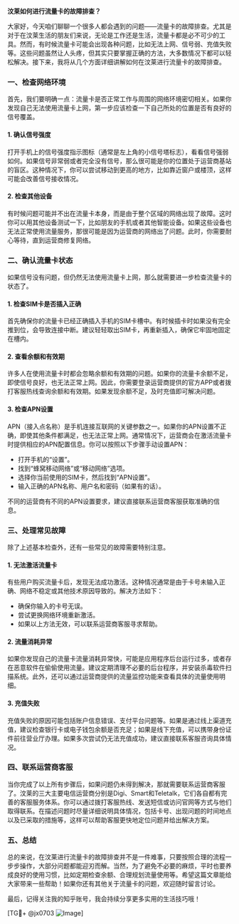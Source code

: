 **汶莱如何进行流量卡的故障排查？**

大家好，今天咱们聊聊一个很多人都会遇到的问题——流量卡的故障排查。尤其是对于在汶莱生活的朋友们来说，无论是工作还是生活，流量卡都是必不可少的工具。然而，有时候流量卡可能会出现各种问题，比如无法上网、信号弱、充值失败等。这些问题虽然让人头疼，但其实只要掌握正确的方法，大多数情况下都可以轻松解决。接下来，我将从几个方面详细讲解如何在汶莱进行流量卡的故障排查。

### 一、检查网络环境

首先，我们要明确一点：流量卡是否正常工作与周围的网络环境密切相关。如果你发现自己无法使用流量卡上网，第一步应该检查一下自己所处的位置是否有良好的信号覆盖。

#### 1. 确认信号强度
打开手机上的信号强度指示图标（通常是左上角的小信号塔标志），看看信号强弱如何。如果信号非常弱或者完全没有信号，那么很可能是你的位置处于运营商基站的盲区。这种情况下，你可以尝试移动到更高的地方，比如靠近窗户或楼顶，这样可能会改善信号接收情况。

#### 2. 检查其他设备
有时候问题可能并不出在流量卡本身，而是由于整个区域的网络出现了故障。这时你可以用其他设备测试一下，比如朋友的手机或者其他智能设备。如果这些设备也无法正常使用流量服务，那很可能是因为运营商的网络出了问题。此时，你需要耐心等待，直到运营商修复网络。

### 二、确认流量卡状态

如果信号没有问题，但仍然无法使用流量卡上网，那么就需要进一步检查流量卡的状态了。

#### 1. 检查SIM卡是否插入正确
首先确保你的流量卡已经正确插入手机的SIM卡槽中。有时候插卡时如果没有完全推到位，会导致连接中断。建议轻轻取出SIM卡，再重新插入，确保它牢固地固定在槽内。

#### 2. 查看余额和有效期
许多人在使用流量卡时都会忽略余额和有效期的问题。如果你的流量卡余额不足，即使信号良好，也无法正常上网。因此，你需要登录运营商提供的官方APP或者拨打客服热线查询余额和有效期。如果发现余额不足，及时充值即可解决问题。

#### 3. 检查APN设置
APN（接入点名称）是手机连接互联网的关键参数之一。如果你的APN设置不正确，即使其他条件都满足，也无法正常上网。通常情况下，运营商会在激活流量卡时提供相应的APN配置信息。你可以按照以下步骤手动设置APN：

- 打开手机的“设置”。
- 找到“蜂窝移动网络”或“移动网络”选项。
- 选择你当前使用的SIM卡，然后找到“APN设置”。
- 输入正确的APN名称、用户名和密码（如果有的话）。

不同的运营商有不同的APN设置要求，建议直接联系运营商客服获取准确的信息。

### 三、处理常见故障

除了上述基本检查外，还有一些常见的故障需要特别注意。

#### 1. 无法激活流量卡
有些用户购买流量卡后，发现无法成功激活。这种情况通常是由于卡号未输入正确、网络不稳定或其他技术原因导致的。解决方法如下：
- 确保你输入的卡号无误。
- 尝试更换网络环境重新激活。
- 如果以上方法无效，可以联系运营商客服寻求帮助。

#### 2. 流量消耗异常
如果你发现自己的流量卡流量消耗异常快，可能是应用程序后台运行过多，或者存在恶意软件在偷偷使用流量。建议定期清理不必要的后台程序，并安装杀毒软件扫描系统。此外，还可以通过运营商提供的流量监控功能来查看具体的流量使用明细。

#### 3. 充值失败
充值失败的原因可能包括账户信息错误、支付平台问题等。如果是通过线上渠道充值，建议检查银行卡或电子钱包余额是否充足；如果是线下充值，可以携带身份证件前往营业厅办理。如果多次尝试仍无法充值成功，建议直接联系客服咨询具体情况。

### 四、联系运营商客服

当你完成了以上所有步骤后，如果问题仍未得到解决，那就需要联系运营商客服了。汶莱的三大主要电信运营商分别是Digi、Smart和Teletalk，它们各自都有完善的客服服务体系。你可以通过拨打客服热线、发送短信或访问官网等方式与他们取得联系。在描述问题时尽量详细说明具体情况，包括卡号、出现问题的时间地点以及已采取的措施等，这样可以帮助客服更快地定位问题并给出解决方案。

### 五、总结

总的来说，在汶莱进行流量卡的故障排查并不是一件难事，只要按照合理的流程一步步操作，大部分问题都能迎刃而解。当然，为了避免不必要的麻烦，平时也要养成良好的使用习惯，比如定期检查余额、合理规划流量使用等。希望这篇文章能给大家带来一些帮助！如果你还有其他关于流量卡的问题，欢迎随时留言讨论。

最后，记得关注我的知乎账号，我会持续分享更多实用的生活技巧哦！

[TG💪+ @jx0703 ![Image](https://github.com/user-attachments/assets/dbca1d08-cadb-493c-b0ec-ad6f7a83f270)]